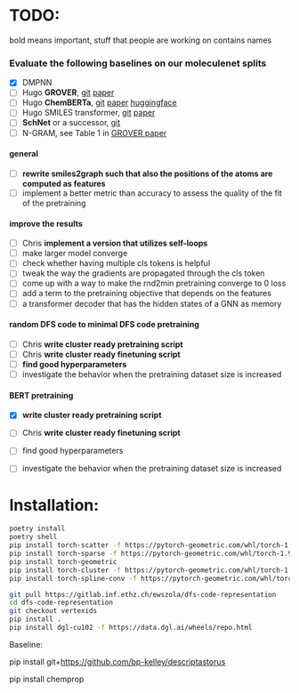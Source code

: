 # TODO: 
bold means important, stuff that people are working on contains names
### Evaluate the following baselines on our moleculenet splits
- [x] DMPNN
- [ ] Hugo **GROVER**, [git](https://github.com/tencent-ailab/grover) [paper](https://arxiv.org/abs/2007.02835)
- [ ] Hugo **ChemBERTa**, [git](https://github.com/seyonechithrananda/bert-loves-chemistry) [paper](https://arxiv.org/abs/2010.09885) [huggingface](https://huggingface.co/seyonec/ChemBERTa-zinc-base-v1)
- [ ] Hugo SMILES transformer, [git](https://github.com/DSPsleeporg/smiles-transformer) [paper](https://arxiv.org/abs/1911.04738)
- [ ] **SchNet** or a successor, [git](https://github.com/atomistic-machine-learning/schnetpack)
- [ ] N-GRAM, see Table 1 in [GROVER paper](https://arxiv.org/abs/2007.02835)

#### general 
- [ ] **rewrite smiles2graph such that also the positions of the atoms are computed as features**
- [ ] implement a better metric than accuracy to assess the quality of the fit of the pretraining 
#### improve the results
- [ ] Chris **implement a version that utilizes self-loops**
- [ ] make larger model converge
- [ ] check whether having multiple cls tokens is helpful
- [ ] tweak the way the gradients are propagated through the cls token 
- [ ] come up with a way to make the rnd2min pretraining converge to 0 loss
- [ ] add a term to the pretraining objective that depends on the features  
- [ ] a transformer decoder that has the hidden states of a GNN as memory
#### random DFS code to minimal DFS code pretraining 
- [ ] Chris **write cluster ready pretraining script**
- [ ] Chris **write cluster ready finetuning script** 
- [ ] **find good hyperparameters**  
- [ ] investigate the behavior when the pretraining dataset size is increased
#### BERT pretraining 
- [x] **write cluster ready pretraining script**
- [ ] Chris **write cluster ready finetuning script** 
- [ ] find good hyperparameters  
- [ ] investigate the behavior when the pretraining dataset size is increased


# Installation:

```bash
poetry install
poetry shell
pip install torch-scatter -f https://pytorch-geometric.com/whl/torch-1.9.0+cu102.html
pip install torch-sparse -f https://pytorch-geometric.com/whl/torch-1.9.0+cu102.html
pip install torch-geometric
pip install torch-cluster -f https://pytorch-geometric.com/whl/torch-1.9.0+cu102.html
pip install torch-spline-conv -f https://pytorch-geometric.com/whl/torch-1.9.0+cu102.html

git pull https://gitlab.inf.ethz.ch/ewszola/dfs-code-representation
cd dfs-code-representation
git checkout vertexids
pip install . 
pip install dgl-cu102 -f https://data.dgl.ai/wheels/repo.html
```

Baseline:

pip install git+https://github.com/bp-kelley/descriptastorus

pip install chemprop

